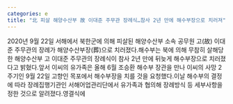 ```yaml
---
categories: e
title: "北 피살 해양수산부 故 이대준 주무관 장례식…참사 2년 만에 해수부장으로 치러져"
---
```

2020년 9월 22일 서해에서 북한군에 의해 피살된 해양수산부 소속 공무원 고(故) 이대준 주무관의 장례가 해양수산부장(葬)으로 치러졌다.해수부는 북에 의해 무참히 살해당한 해양수산부 고 이대준 주무관의 장례식이 참사 2년 만에 뒤늦게 해수부장으로 치러졌다고 밝혔다.앞서 이씨의 유가족은 올해 6월 조승환 해수부 장관을 만나 이씨의 사망 2주기인 9월 22일 고향인 목포에서 해수부장을 치를 것을 요청했다.이날 해수부의 결정에 따라 장례집행기관인 서해어업관리단에서 유가족과 협의해 장례방식 등 세부사항을 정한 것으로 알려졌다.영결식에